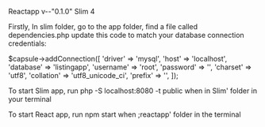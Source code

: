
Reactapp v--"0.1.0"
Slim 4

Firstly, In slim folder, go to the app folder, find a file called dependencies.php update this code to match your database connection credentials:

 $capsule->addConnection([
                'driver' => 'mysql',
                'host' => 'localhost',
                'database' => 'listingapp',
                'username' => 'root',
                'password' => '', 
                'charset' => 'utf8',
                'collation' => 'utf8_unicode_ci',
                'prefix' => '',
            ]);


To start Slim app, run php -S localhost:8080 -t public when in Slim' folder in your terminal

To start React app, run npm start when ;reactapp' folder in the terminal

